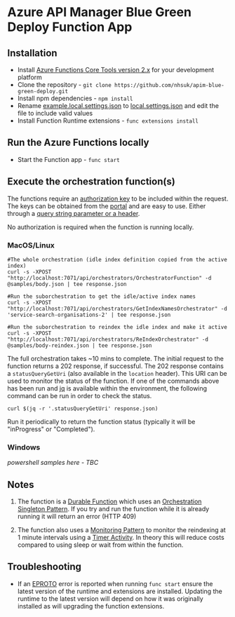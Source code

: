 # Azure API Manager Blue Green Deploy Function App

## Installation

* Install
[Azure Functions Core Tools version 2.x](https://docs.microsoft.com/en-us/azure/azure-functions/functions-run-local#install-the-azure-functions-core-tools)
for your development platform
* Clone the repository - `git clone https://github.com/nhsuk/apim-blue-green-deploy.git`
* Install npm dependencies - `npm install`
* Rename [example.local.settings.json](example.local.settings.json) to
  [local.settings.json](local.settings.json) and edit the file to include valid
  values
* Install Function Runtime extensions - `func extensions install`

## Run the Azure Functions locally

* Start the Function app - `func start`

## Execute the orchestration function(s)

The functions require an
[authorization key](https://docs.microsoft.com/en-us/azure/azure-functions/functions-bindings-http-webhook#authorization-keys)
to be included within the request. The keys can be obtained from the
[portal](https://docs.microsoft.com/en-us/azure/azure-functions/functions-bindings-http-webhook#obtaining-keys)
and are easy to use. Either through a
[query string parameter or a header](https://docs.microsoft.com/en-us/azure/azure-functions/functions-bindings-http-webhook#obtaining-keys).

No authorization is required when the function is running locally.

### MacOS/Linux
```
#The whole orchestration (idle index definition copied from the active index)
curl -s -XPOST "http://localhost:7071/api/orchestrators/OrchestratorFunction" -d @samples/body.json | tee response.json

#Run the suborchestration to get the idle/active index names
curl -s -XPOST "http://localhost:7071/api/orchestrators/GetIndexNamesOrchestrator" -d 'service-search-organisations-2' | tee response.json

#Run the suborchestration to reindex the idle index and make it active
curl -s -XPOST "http://localhost:7071/api/orchestrators/ReIndexOrchestrator" -d @samples/body-reindex.json | tee response.json

```
The full orchestration takes ~10 mins to complete. The initial request to the
function returns a 202 response, if successful.
The 202 response contains a `statusQueryGetUri` (also available in the
`location` header). This URI can be used to monitor the status of the function.
If one of the commands above has been run and
[jq](https://stedolan.github.io/jq/) is available within the environment, the
following command can be run in order to check the status.
```
curl $(jq -r '.statusQueryGetUri' response.json)
```
Run it periodically to return the function status (typically it will be
"inProgress" or "Completed").

### Windows

_powershell samples here - TBC_

## Notes
1) The function is a
[Durable Function](https://docs.microsoft.com/en-us/azure/azure-functions/durable/durable-functions-overview)
which uses an
[Orchestration Singleton Pattern](https://docs.microsoft.com/en-us/azure/azure-functions/durable/durable-functions-singletons).
If you try and run the function while it is already running it will return an
error (HTTP 409)

2) The function also uses a
[Monitoring Pattern](https://docs.microsoft.com/en-us/azure/azure-functions/durable/durable-functions-concepts#monitoring)
to monitor the reindexing at 1 minute intervals using a
[Timer Activity](https://docs.microsoft.com/en-us/azure/azure-functions/durable/durable-functions-timers).
In theory this will reduce costs compared to using sleep or wait from within
the function.

## Troubleshooting

* If an [EPROTO](https://github.com/Azure/azure-functions-durable-js/issues/28)
  error is reported when running `func start` ensure the latest version of the
  runtime and extensions are installed. Updating the runtime to the latest
  version will depend on how it was originally installed as will upgrading the
  function extensions.
